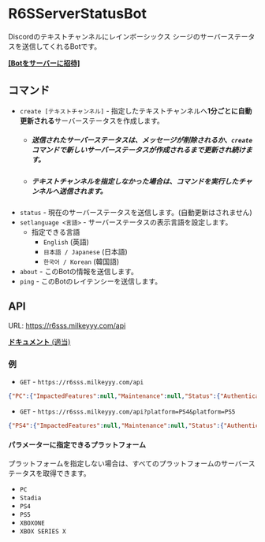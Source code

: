 # R6SServerStatusBot
Discordのテキストチャンネルにレインボーシックス シージのサーバーステータスを送信してくれるBotです。

[**[Botをサーバーに招待]**](https://discord.com/api/oauth2/authorize?client_id=990497421488451615&permissions=76800&scope=bot%20applications.commands)

## コマンド
- `create [テキストチャンネル]` - 指定したテキストチャンネルへ**1分ごとに自動更新される**サーバーステータスを作成します。
	- ##### 送信されたサーバーステータスは、メッセージが削除されるか、`create` コマンドで新しいサーバーステータスが作成されるまで更新され続けます。
	- ##### テキストチャンネルを指定しなかった場合は、コマンドを実行したチャンネルへ送信されます。
- `status` - 現在のサーバーステータスを送信します。(自動更新はされません)
- `setlanguage <言語>` - サーバーステータスの表示言語を設定します。
	- 指定できる言語
		- `English` (英語)
		- `日本語 / Japanese` (日本語)
		- `한국어 / Korean` (韓国語)
- `about` - このBotの情報を送信します。
- `ping` - このBotのレイテンシーを送信します。

## API
URL: https://r6sss.milkeyyy.com/api

[**ドキュメント** (適当)](https://r6sss.milkeyyy.com/api/docs)

### 例
- `GET` - `https://r6sss.milkeyyy.com/api`
```json
{"PC":{"ImpactedFeatures":null,"Maintenance":null,"Status":{"Authentication":"Operational","Connectivity":"Operational","Leaderboard":"Operational","Matchmaking":"Operational","Purchase":"Operational"}},"PS4":{"ImpactedFeatures":null,"Maintenance":null,"Status":{"Authentication":"Operational","Connectivity":"Operational","Leaderboard":"Operational","Matchmaking":"Operational","Purchase":"Operational"}},"PS5":{"ImpactedFeatures":null,"Maintenance":null,"Status":{"Authentication":"Operational","Connectivity":"Operational","Leaderboard":"Operational","Matchmaking":"Operational","Purchase":"Operational"}},"Stadia":{"ImpactedFeatures":null,"Maintenance":null,"Status":{"Authentication":"Operational","Connectivity":"Operational","Leaderboard":"Operational","Matchmaking":"Operational","Purchase":"Operational"}},"XBOX SERIES X":{"ImpactedFeatures":null,"Maintenance":null,"Status":{"Authentication":"Operational","Connectivity":"Operational","Leaderboard":"Operational","Matchmaking":"Operational","Purchase":"Operational"}},"XBOXONE":{"ImpactedFeatures":null,"Maintenance":null,"Status":{"Authentication":"Operational","Connectivity":"Operational","Leaderboard":"Operational","Matchmaking":"Operational","Purchase":"Operational"}}}
```

- `GET` - `https://r6sss.milkeyyy.com/api?platform=PS4&platform=PS5`
```json
{"PS4":{"ImpactedFeatures":null,"Maintenance":null,"Status":{"Authentication":"Operational","Connectivity":"Operational","Leaderboard":"Operational","Matchmaking":"Operational","Purchase":"Operational"}},"PS5":{"ImpactedFeatures":null,"Maintenance":null,"Status":{"Authentication":"Operational","Connectivity":"Operational","Leaderboard":"Operational","Matchmaking":"Operational","Purchase":"Operational"}}}
```

#### パラメーターに指定できるプラットフォーム
プラットフォームを指定しない場合は、すべてのプラットフォームのサーバーステータスを取得できます。
- `PC`
- `Stadia`
- `PS4`
- `PS5`
- `XBOXONE`
- `XBOX SERIES X`